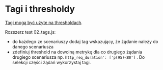 # Tagi i thresholdy

[Tagi mogą być użyte na thresholdach](https://k6.io/docs/using-k6/thresholds/#thresholds-on-tags).

Rozszerz test 02_tags.js:
- do każdego ze scenariuszy dodaj tag wskazujący, że żądanie należy do danego scenariusza
- zdefiniuj threshold na dowolną metrykę dla co drugiego żądania drugiego scenariusza np.
  `http_req_duration': ['p(95)<80']` . Do selekcji części żądań wykorzystaj tagi.